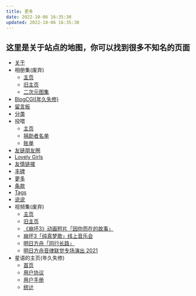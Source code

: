 ```yaml
---
title: 更多
date: 2022-10-06 16:35:30
updated: 2022-10-06 16:35:30
---
```

## 这里是关于站点的地图，你可以找到很多不知名的页面

- [关于](/about/)
- 相册集(废弃)
  - [主页](/albums/)
  - [旧主页](/albums/old_index.html)
  - [二次元图集](/albums/acg.html)
- [BlogCGI(年久失修)](/blog-cgi/)
- [留言板](/board/)
- [分类](/categories/)
- 投喂
  - [主页](/donate/)
  - [捐助者名单](/donate/sponsors/)
  - [账单](/donate/bill/)
- [友链朋友圈](/friendcircle/)
- [Lovely Girls](/girls/)
- [友情链接](/links/)
- [丰碑](/monument/)
- [更多](#)
- [条款](/policy/)
- [Tags](/tags/)
- [说说](/talks/)
- 视频集(废弃)
  - [主页](/video/)
  - [旧主页](/video/old_index.html)
  - [《崩坏3》动画短片「因你而在的故事」](/video/《崩坏3》动画短片「因你而在的故事」.html)
  - [崩坏3「纯真梦歌」线上音乐会](/video/崩坏3「纯真梦歌」线上音乐会.html)
  - [明日方舟「同行长路」](/video/明日方舟「同行长路」.html)
  - [明日方舟音律联觉专场演出 2021](/video/明日方舟音律联觉专场演出2021.html)
- 星语的主页(年久失修)
  - [首页](/xineyc/)
  - [用户协议](/xineyc/agreement.html)
  - [用户手册](/xineyc/guide.html)
  - [统计](/xineyc/statistics.html)



